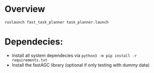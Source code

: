 # Overview
`roslaunch fast_task_planner task_planner.launch`

# Dependecies:
- Install all system dependecies via `python3 -m pip install -r requirements.txt`
- Install the fastAGC library (optional if only testing with dummy data)
